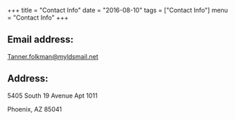 +++
title = "Contact Info"
date = "2016-08-10"
tags = ["Contact Info"]
menu = "Contact Info"
+++

## Email address:

Tanner.folkman@myldsmail.net

## Address:

5405 South 19 Avenue Apt 1011

Phoenix, AZ 85041
